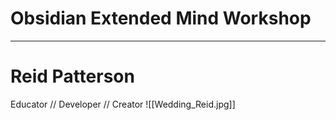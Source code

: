 # Obsidian Extended Mind Workshop
---
# Reid Patterson
Educator // Developer // Creator
![[Wedding_Reid.jpg]]